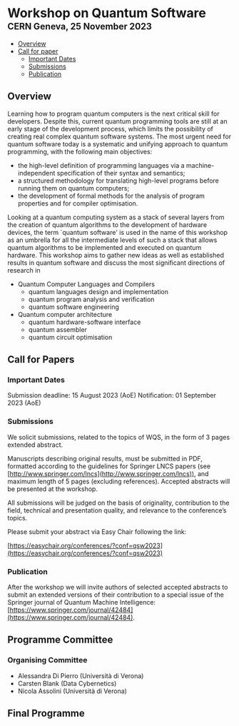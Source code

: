 # Workshop on Quantum Software <br/> <sub><sub> CERN Geneva, 25 November 2023 </sub></sub>

* [Overview](#overview)
* [Call for paper](#call-for-papers)
  * [Important Dates](#important-dates)
  * [Submissions](#submissions)
  * [Publication](#publication)

## Overview

Learning how to program quantum computers is the next critical skill for developers. 
Despite this, current quantum programming tools are still at an early stage of the 
development process, which limits the possibility of creating real complex quantum 
software systems. 
The most urgent need for quantum software today is a systematic and unifying 
approach to quantum programming, with the following main objectives:

* the high-level definition of programming languages via a machine-independent specification of their syntax and semantics;
* a structured methodology for translating high-level programs before running them on quantum computers;
* the development of formal methods for the analysis of program properties and for compiler optimisation.

Looking at a quantum computing system as a stack of several layers from the creation of quantum algorithms to the development of hardware devices, the term `quantum software' is used in the name of this workshop as an umbrella for all the intermediate levels of such a stack that allows quantum algorithms to be implemented and executed on quantum hardware. This workshop aims to gather new ideas as well as established results in quantum software and discuss the most significant directions of research in

* Quantum Computer Languages and Compilers
  * quantum languages design and implementation
  * quantum program analysis and verification
  * quantum software engineering
* Quantum computer architecture
  * quantum hardware-software interface
  * quantum assembler
  * quantum circuit optimisation

## Call for Papers

### Important Dates

Submission deadline: 15 August 2023 (AoE)
Notification: 01 September 2023 (AoE)

### Submissions

We solicit submissions, related to the topics of WQS, in the form of 3 pages extended abstract.

Manuscripts describing original results, must be submitted in PDF, formatted according to the guidelines for Springer LNCS papers (see [http://www.springer.com/lncs](http://www.springer.com/lncs)), and maximum length of 5 pages (excluding references).
Accepted abstracts will be presented at the workshop.

All submissions will be judged on the basis of originality, contribution to the field, technical and presentation quality, and relevance to the conference’s topics.

Please submit your abstract via Easy Chair following the link:

[https://easychair.org/conferences/?conf=qsw2023](https://easychair.org/conferences/?conf=qsw2023)

### Publication

After the workshop we will invite authors of selected accepted abstracts to submit an extended versions of their contribution to a special issue of the Springer journal of Quantum Machine Intelligence: [https://www.springer.com/journal/42484](https://www.springer.com/journal/42484).

## Programme Committee

### Organising Committee

* Alessandra Di Pierro (Università di Verona)
* Carsten Blank (Data Cybernetics)
* Nicola Assolini (Università di Verona)

## Final Programme
